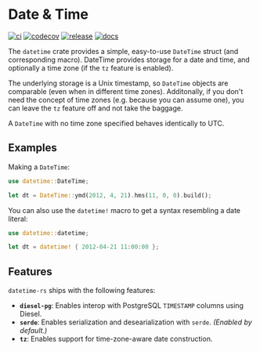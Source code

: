 # Date & Time

[![ci](https://github.com/lukesneeringer/datetime-rs/actions/workflows/ci.yaml/badge.svg)](https://github.com/lukesneeringer/datetime-rs/actions/workflows/ci.yaml)
[![codecov](https://codecov.io/gh/lukesneeringer/datetime-rs/branch/main/graph/badge.svg?token=YbiBQd8Vn6)](https://codecov.io/gh/lukesneeringer/datetime-rs)
[![release](https://img.shields.io/crates/v/datetime-rs.svg)](https://crates.io/crates/datetime-rs)
[![docs](https://img.shields.io/badge/docs-release-blue)](https://docs.rs/datetime-rs/latest/datetime/)

The `datetime` crate provides a simple, easy-to-use `DateTime` struct (and corresponding macro).
DateTime provides storage for a date and time, and optionally a time zone (if the `tz` feature is
enabled).

The underlying storage is a Unix timestamp, so `DateTime` objects are comparable (even when in
different time zones). Additonally, if you don't need the concept of time zones (e.g. because you
can assume one), you can leave the `tz` feature off and not take the baggage.

A `DateTime` with no time zone specified behaves identically to UTC.

## Examples

Making a `DateTime`:

```rs
use datetime::DateTime;

let dt = DateTime::ymd(2012, 4, 21).hms(11, 0, 0).build();
```

You can also use the `datetime!` macro to get a syntax resembling a date literal:

```rs
use datetime::datetime;

let dt = datetime! { 2012-04-21 11:00:00 };
```

## Features

`datetime-rs` ships with the following features:

- **`diesel-pg`**: Enables interop with PostgreSQL `TIMESTAMP` columns using Diesel.
- **`serde`**: Enables serialization and desearialization with `serde`. _(Enabled by default.)_
- **`tz`**: Enables support for time-zone-aware date construction.
